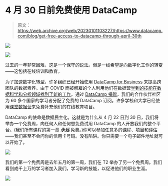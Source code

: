 # 4 月 30 日前免费使用 DataCamp

> 原文：<https://web.archive.org/web/20230101103227/https://www.datacamp.com/blog/get-free-access-to-datacamp-through-april-30th>

[![](img/e821ddb25580996f68a5d8b4a4b31082.png)](https://web.archive.org/web/20220528064406/https://www.datacamp.com/pricing)

[![](img/d745433623885f6810b6e745259bb42a.png)](https://web.archive.org/web/20220528064406/https://www.datacamp.com/pricing)

过去的一年非常困难，这是一个保守的说法。但是一线希望是向数字化工作的转变——这包括在线培训和教育。

为了加速数字化转型，许多组织已经开始使用 [DataCamp for Business](https://web.archive.org/web/20220528064406/https://www.datacamp.com/groups/business) 来提高跨团队的数据素养。由于 COVID 而被解雇的个人利用他们在数据营[学到的技能在数据科学和分析领域找到了新的工作](https://web.archive.org/web/20220528064406/https://www.datacamp.com/community/blog/patrick)。通过 [DataCamp 捐赠](https://web.archive.org/web/20220528064406/https://www.datacamp.com/community/blog/datacamp-donates)，我们的合作伙伴社区为 60 多个国家的学习者分配了免费的 DataCamp 订阅。许多学校和大学已经使用[课堂数据营](https://web.archive.org/web/20220528064406/https://www.datacamp.com/groups/classrooms)来免费补充他们的在线教育项目。

DataCamp 的使命是数据民主化。这就是为什么从 4 月 22 日到 30 日，我们将举办一个免费周，向任何人和任何想免费试用 DataCamp 的人开放我们的整个平台。(我们所有课程的第一章 ***永远*** 免费。)你可以参加任意多的[课程](https://web.archive.org/web/20220528064406/https://www.datacamp.com/courses)、[项目](https://web.archive.org/web/20220528064406/https://www.datacamp.com/projects)和[评估](https://web.archive.org/web/20220528064406/https://www.datacamp.com/signal)——我们甚至不会问你的信用卡号码。没有陷阱。你只需要一个电子邮件地址就可以开始了。

[![](img/908cf73fbb47ee11f4db5493f2448ae7.png)](https://web.archive.org/web/20220528064406/https://www.datacamp.com/pricing)

我们的第一个免费周是去年五月的第一周，我们在 T2 举办了另一个免费周。我们看到成千上万的学习者加入我们，学习新的技能，以促进他们的职业生涯。

[![](img/d745433623885f6810b6e745259bb42a.png)](https://web.archive.org/web/20220528064406/https://www.datacamp.com/pricing)